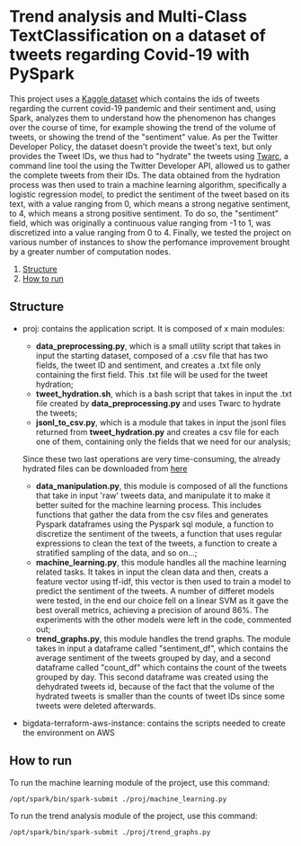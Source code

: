 # Trend analysis and Multi-Class TextClassification on a dataset of tweets regarding Covid-19 with PySpark
This project uses a [Kaggle dataset](https://www.kaggle.com/varisha25/ieee-covid19-tweets-dataset) which contains the ids of tweets regarding the current covid-19 pandemic and their sentiment and, using Spark, analyzes them to understand how the phenomenon has changes over the course of time, for example showing the trend of the volume of tweets, or showing the trend of the "sentiment" value.
As per the Twitter Developer Policy, the dataset doesn't provide the tweet's text, but only provides the Tweet IDs, we thus had to "hydrate" the tweets using [Twarc](https://github.com/DocNow/twarc), a command line tool the using the Twitter Developer API, allowed us to gather the complete tweets from their IDs.
The data obtained from the hydration process was then used to train a machine learning algorithm, specifically a logistic regression model, to predict the sentiment of the tweet based on its text, with a value ranging from 0, which means a strong negative sentiment, to 4, which means a strong positive sentiment. To do so, the "sentiment" field, which was originally a continuous value ranging from -1 to 1, was discretized into a value ranging from 0 to 4.
Finally, we tested the project on various number of instances to show the perfomance improvement brought by a greater number of computation nodes.

1. [Structure](#Structure)
2. [How to run](#How-to-run)

## Structure
* proj: contains the application script. It is composed of x main modules:
    * **data_preprocessing.py**, which is a small utility script that takes in input the starting dataset, composed of a .csv file that has two fields, the tweet ID and sentiment, and creates a .txt file only containing the first field. This .txt file will be used for the tweet hydration;
    * **tweet_hydration.sh**, which is a bash script that takes in input the .txt file created by **data_preprocessing.py** and uses Twarc to hydrate the tweets;
    * **jsonl_to_csv.py**, which is a module that takes in input the jsonl files returned from **tweet_hydration.py** and creates a csv file for each one of them, containing only the fields that we need for our analysis;

   Since these two last operations are very time-consuming, the already hydrated files can be downloaded from [here](https://drive.google.com/file/d/1pM_Us5wodfXn0FEUMXOf15G3k1dUR7Bo/view?usp=sharing)
    * **data_manipulation.py**, this module is composed of all the functions that take in input 'raw' tweets data, and manipulate it to make it better suited for the machine learning process. This includes functions that gather the data from the csv files and generates Pyspark dataframes using the Pyspark sql module, a function to discretize the sentiment of the tweets, a function that uses regular expressions to clean the text of the tweets, a function to create a stratified sampling of the data, and so on...;
    * **machine_learning.py**, this module handles all the machine learning related tasks. It takes in input the clean data and then, creats a feature vector using tf-idf, this vector is then used to train a model to predict the sentiment of the tweets. A number of differet models were tested, in the end our choice fell on a linear SVM as it gave the best overall metrics, achieving a precision of around 86%. The experiments with the other models were left in the code, commented out;
    * **trend_graphs.py**, this module handles the trend graphs. The module takes in input a dataframe called "sentiment_df", which contains the average sentiment of the tweets grouped by day, and a second dataframe called "count_df" which contains the count of the tweets grouped by day. This second dataframe was created using the dehydrated tweets id, because of the fact that the volume of the hydrated tweets is smaller than the counts of tweet IDs since some tweets were deleted afterwards.

* bigdata-terraform-aws-instance: contains the scripts needed to create the environment on AWS

## How to run
To run the machine learning module of the project, use this command:
```
/opt/spark/bin/spark-submit ./proj/machine_learning.py
```
To run the trend analysis module of the project, use this command:
```
/opt/spark/bin/spark-submit ./proj/trend_graphs.py
```

